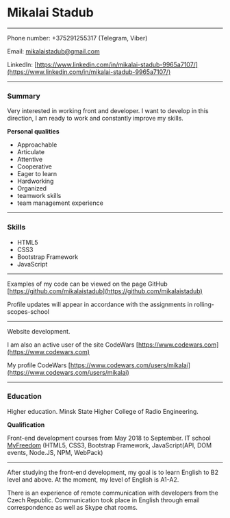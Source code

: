 # Mikalai Stadub
---

Phone number: +375291255317 (Telegram, Viber)

Email: [mikalaistadub@gmail.com](mikalaistadub@gmail.com)

LinkedIn: [https://www.linkedin.com/in/mikalai-stadub-9965a7107/](https://www.linkedin.com/in/mikalai-stadub-9965a7107/)

---
### Summary

Very interested in working front and developer. I want to develop in this direction, I am ready to work and constantly improve my skills.

**Personal qualities**

- Approachable
- Articulate
- Attentive
- Cooperative
- Eager to learn
- Hardworking
- Organized
- teamwork skills
- team management experience

---

###  Skills ###

- HTML5
- CSS3
- Bootstrap Framework
- JavaScript

---

Examples of my code can be viewed on the page GitHub [https://github.com/mikalaistadub](https://github.com/mikalaistadub)

Profile updates will appear in accordance with the assignments in rolling-scopes-school

---
Website development.

I am also an active user of the site CodeWars [https://www.codewars.com](https://www.codewars.com)

My profile CodeWars [https://www.codewars.com/users/mikalai](https://www.codewars.com/users/mikalai)

---

### Education ###

Higher education. Minsk State Higher College of Radio Engineering.

**Qualification**

Front-end development courses from May 2018 to September. IT school [MyFreedom](https://myfreedom.by/) (HTML5, CSS3, Bootstrap Framework, JavaScript(API, DOM events, Node.JS, NPM, WebPack)

---

After studying the front-end development, my goal is to learn English to B2 level and above. At the moment, my level of English is A1-A2. 

There is an experience of remote communication with developers from the Czech Republic. Communication took place in English through email correspondence as well as Skype chat rooms.
